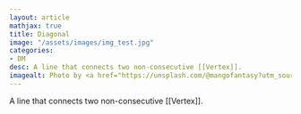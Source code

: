 ```yaml
---
layout: article
mathjax: true
title: Diagonal
image: "/assets/images/img_test.jpg"
categories:
- DM
desc: A line that connects two non-consecutive [[Vertex]]. 
imagealt: Photo by <a href="https://unsplash.com/@mangofantasy?utm_source=unsplash&utm_medium=referral&utm_content=creditCopyText">Tim Johnson</a> on <a href="https://unsplash.com/s/photos/logic?utm_source=unsplash&utm_medium=referral&utm_content=creditCopyText">Unsplash</a>
---
```

A line that connects two non-consecutive [[Vertex]].